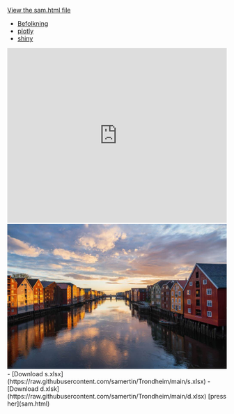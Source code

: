 [View the sam.html file](sam.html)
- [Befolkning](./Befolkning)
- [plotly](./plotly)
- [shiny](./shiny)
<iframe width="100%" height="400" src="https://www.youtube.com/embed/q1_wXN4TaCk" frameborder="0" allow="accelerometer; autoplay; clipboard-write; encrypted-media; gyroscope; picture-in-picture" allowfullscreen></iframe>

<img src="https://raw.githubusercontent.com/samertin/Trondheim/main/trondheim.jpg" alt="Trondheim">
- [Download s.xlsx](https://raw.githubusercontent.com/samertin/Trondheim/main/s.xlsx)
- [Download d.xlsk](https://raw.githubusercontent.com/samertin/Trondheim/main/d.xlsx)
[press her](sam.html)
<link rel="stylesheet" type="text/css" href="https://raw.githubusercontent.com/samertin/Trondheim/main/custom.css">
